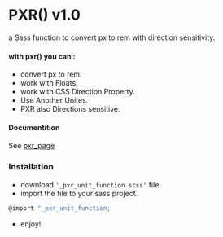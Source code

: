 # PXR() v1.0
 a Sass function to convert px to rem with direction sensitivity.


#### with pxr() you can :
 - convert px to rem.
 - work with Floats.
 - work with CSS Direction Property.
 - Use Another Unites.
  - PXR also  Directions sensitive.
#### Documentition

See [pxr_page](https://lorens-osman.github.io/pxr-page/)
### Installation
- download `'_pxr_unit_function.scss'` file.
- import the file to your sass project.
```sh 
@import "_pxr_unit_function;
```
 - enjoy!


